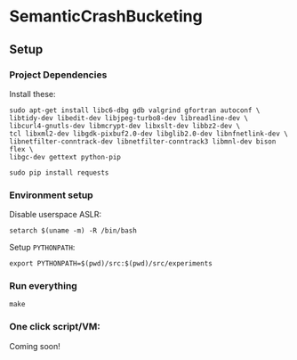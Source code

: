 # SemanticCrashBucketing

## Setup

### Project Dependencies

Install these:

```
sudo apt-get install libc6-dbg gdb valgrind gfortran autoconf \
libtidy-dev libedit-dev libjpeg-turbo8-dev libreadline-dev \
libcurl4-gnutls-dev libmcrypt-dev libxslt-dev libbz2-dev \
tcl libxml2-dev libgdk-pixbuf2.0-dev libglib2.0-dev libnfnetlink-dev \
libnetfilter-conntrack-dev libnetfilter-conntrack3 libmnl-dev bison flex \
libgc-dev gettext python-pip

sudo pip install requests
```

### Environment setup

Disable userspace ASLR:

```
setarch $(uname -m) -R /bin/bash
```

Setup `PYTHONPATH`:

```
export PYTHONPATH=$(pwd)/src:$(pwd)/src/experiments
```

### Run everything

```
make
```


### One click script/VM:

Coming soon!
